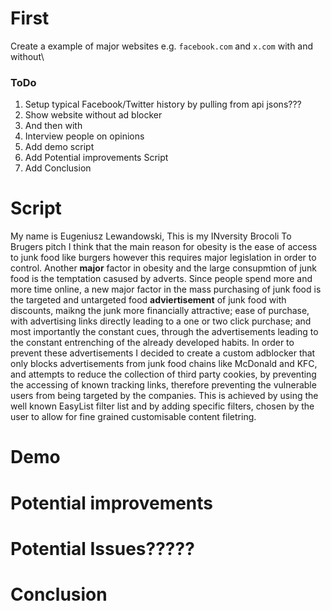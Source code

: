 # First
Create a example of major websites e.g. `facebook.com` and `x.com` with and without\

### ToDo
1. Setup typical Facebook/Twitter history by pulling from api jsons???
2. Show website without ad blocker
3. And then with
4. Interview people on opinions
5. Add demo script
6. Add Potential improvements Script
7. Add Conclusion

# Script
My name is Eugeniusz Lewandowski, This is my INversity Brocoli To Brugers pitch I think that the main reason for obesity is the ease of access to junk food like
burgers however this requires major legislation in order to control. Another **major** factor in obesity and the large consupmtion of junk food is the temptation casused by adverts.
Since people spend more and more time online, a new major factor in the mass purchasing of junk food is the targeted and untargeted food __adviertisement__ of junk food with discounts,
maikng the junk more financially attractive; ease of purchase, with advertising links directly leading to a one or two click purchase; and most importantly the constant cues,
through the advertisements leading to the constant entrenching of the already developed habits.
In order to prevent these advertisements I decided to create a custom adblocker that only blocks advertisements from junk food chains like McDonald and KFC,
and attempts to reduce the collection of third party cookies, by preventing the accessing of known tracking links,
therefore preventing the vulnerable users from being targeted by the companies.
This is achieved by using the well known EasyList filter list and by adding specific filters, chosen by the user to allow for fine grained customisable content filetring.
# Demo


# Potential improvements
# Potential Issues?????
# Conclusion
